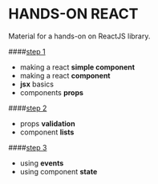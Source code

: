 # HANDS-ON REACT 

Material for a hands-on on ReactJS library.

####[step 1](https://github.com/urrri/hands-on-react/tree/step1)
- making a react **simple component**
- making a react **component**
- **jsx** basics
- components **props**

####[step 2](https://github.com/urrri/hands-on-react/tree/step2)
- props **validation**
- component **lists**

####[step 3](https://github.com/urrri/hands-on-react/tree/step3)
- using **events**
- using component **state**

